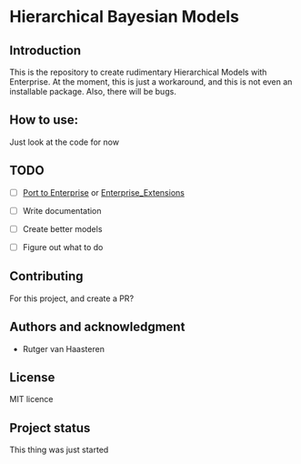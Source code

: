 # Hierarchical Bayesian Models


## Introduction

This is the repository to create rudimentary Hierarchical Models with Enterprise. At the moment, this is just a workaround, and this is not even an installable package. Also, there will be bugs.

## How to use:

Just look at the code for now


## TODO

- [ ] [Port to Enterprise](https://github.com/nanograv/enterprise) or [Enterprise_Extensions](https://github.com/nanograv/enterprise_extensions)
- [ ] Write documentation
- [ ] Create better models
- [ ] Figure out what to do


## Contributing
For this project, and create a PR?

## Authors and acknowledgment
- Rutger van Haasteren

## License
MIT licence

## Project status
This thing was just started
